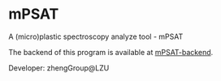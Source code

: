 # mPSAT

A (micro)plastic spectroscopy analyze tool - mPSAT


The backend of this program is available at [mPSAT-backend](mPSAT-backend).


Developer: zhengGroup@LZU
